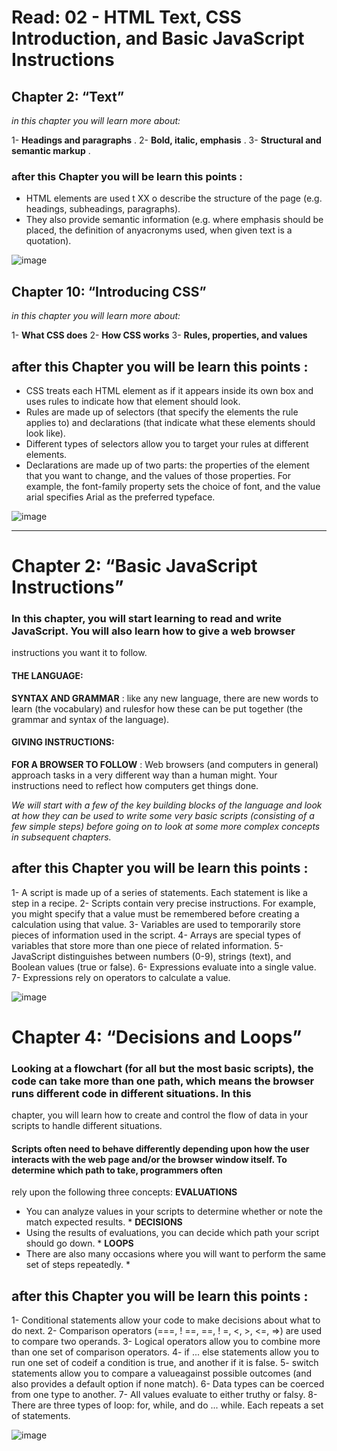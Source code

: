 # Read: 02 - HTML Text, CSS Introduction, and Basic JavaScript Instructions

## Chapter 2: “Text”

*in this chapter you will learn more about:*

1- **Headings and paragraphs** .
2- **Bold, italic, emphasis** .
3- **Structural and semantic markup** .

### after this Chapter you will be learn this points :
* HTML elements are used t XX o describe the structure of the page (e.g. headings, subheadings, paragraphs).
* They also provide semantic information (e.g. where emphasis should be placed, the definition of anyacronyms used, when given text is a quotation).

![image](https://www.wikihow.com/images/thumb/3/33/122247-13-1.jpg/aid122247-v4-728px-122247-13-1.jpg.webp)

## Chapter 10:  “Introducing CSS”

*in this chapter you will learn more about:*

1- **What CSS does**
2- **How CSS works**
3- **Rules, properties, and values**

## after this Chapter you will be learn this points :

* CSS treats each HTML element as if it appears inside its own box and uses rules to indicate how that element should look.
* Rules are made up of selectors (that specify the elements the rule applies to) and declarations (that indicate what these elements should look like).
* Different types of selectors allow you to target your rules at different elements.
* Declarations are made up of two parts: the properties of the element that you want to change, and the values of those properties. For example, the font-family
property sets the choice of font, and the value arial specifies Arial as the preferred typeface.

![image](https://acadgild.com/blog/wp-content/uploads/2016/05/Introduction-to-CSS3-Properties.jpg)

***************************************************************************************************************************************
# Chapter 2: “Basic JavaScript Instructions”

### In this chapter, you will start learning to read and write JavaScript. You will also learn how to give a web browser
instructions you want it to follow.

#### THE LANGUAGE:
**SYNTAX AND GRAMMAR** : like any new language, there are new words to learn (the vocabulary) and rulesfor how these can be put together (the
grammar and syntax of the language).

#### GIVING INSTRUCTIONS:
**FOR A BROWSER TO FOLLOW** : Web browsers (and computers in general) approach tasks in a very different way than a human might. Your instructions need to
reflect how computers get things done.

*We will start with a few of the key building blocks of the language and look at how they can be used to write some very basic scripts (consisting of a few simple steps) before going on to
look at some more complex concepts in subsequent chapters.*


## after this Chapter you will be learn this points :

1- A script is made up of a series of statements. Each statement is like a step in a recipe.
2- Scripts contain very precise instructions. For example, you might specify that a value must be remembered before creating a calculation using that value.
3- Variables are used to temporarily store pieces of information used in the script.
4- Arrays are special types of variables that store more than one piece of related information.
5- JavaScript distinguishes between numbers (0-9), strings (text), and Boolean values (true or false).
6- Expressions evaluate into a single value.
7- Expressions rely on operators to calculate a value.

![image](https://www.oreilly.com/library/view/javascript-and-jquery/9781118531648/images/p055-001.jpg)


# Chapter 4: “Decisions and Loops”

### Looking at a flowchart (for all but the most basic scripts), the code can take more than one path, which means the browser runs different code in different situations. In this
chapter, you will learn how to create and control the flow of data in your scripts to handle different situations.

#### Scripts often need to behave differently depending upon how the user interacts with the web page and/or the browser window itself. To determine which path to take, programmers often
rely upon the following three concepts:
**EVALUATIONS**
* You can analyze values in your scripts to determine whether or note the match expected results. *
**DECISIONS**
* Using the results of evaluations, you can decide which path your script should go down. *
**LOOPS**
* There are also many occasions where you will want to perform the same set of steps repeatedly. *

## after this Chapter you will be learn this points :
1- Conditional statements allow your code to make decisions about what to do next.
2- Comparison operators (===, ! ==, ==, ! =, <, >, <=, =>) are used to compare two operands.
3- Logical operators allow you to combine more than one set of comparison operators.
4- if ... else statements allow you to run one set of codeif a condition is true, and another if it is false.
5- switch statements allow you to compare a valueagainst possible outcomes (and also provides a default option if none match).
6- Data types can be coerced from one type to another.
7- All values evaluate to either truthy or falsy.
8- There are three types of loop: for, while, and do ... while. Each repeats a set of statements.

![image](https://media.geeksforgeeks.org/wp-content/uploads/if.png)





















